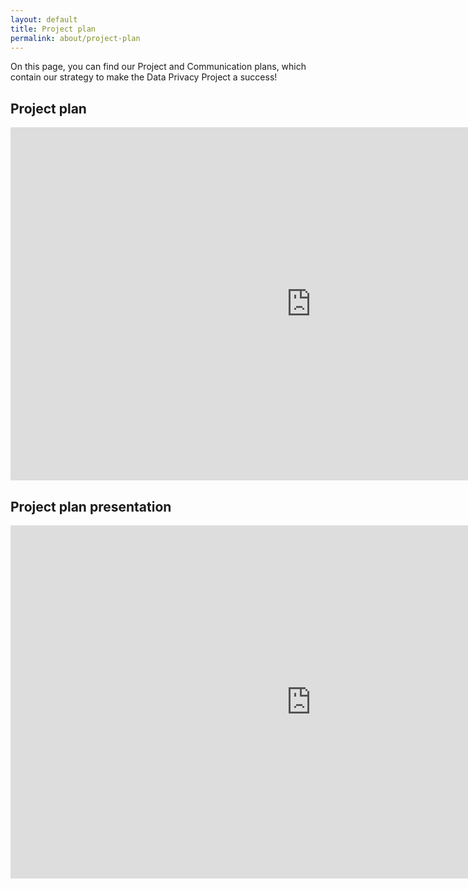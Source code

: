 ```yaml
---
layout: default
title: Project plan
permalink: about/project-plan
---
```


On this page, you can find our Project and Communication plans, which contain our strategy to make the Data Privacy Project a success!

## Project plan
<embed src="https://utrechtuniversity.github.io/dataprivacyproject/assets/docs/202109-DPP-Projectplan.pdf" type="application/pdf" width="962px" height="565px"/>

## Project plan presentation
<iframe src="https://onedrive.live.com/embed?cid=620E13C0C031ABC1&amp;resid=620E13C0C031ABC1%2117636&amp;authkey=AEG6U5EXDvM5nFs&amp;em=2&amp;wdAr=1.7777777777777777" width="962px" height="565px" frameborder="0">This presentation contains the project and communication plan of the Data Privacy Project, made in September 2021.</iframe>